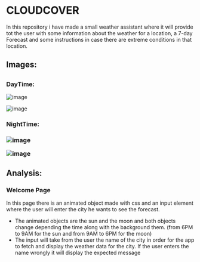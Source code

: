 <h1>CLOUDCOVER</h1>

<p>
In this repository i have made a small weather assistant where it will provide tot the user 
with some information about the weather for a location, a 7-day Forecast and some instructions in case there are 
extreme conditions in that location.
</p>

<h2>Images:<h2>
 
 <h3>DayTime:</h3>
 
  ![image](https://github.com/user-attachments/assets/a29922e9-5581-4e82-a02c-bf150736fd89)



  ![image](https://github.com/user-attachments/assets/e962cf02-dc87-4db6-a09a-11c74e4551b8)



 <h3>NightTime:<h3>
  
 ![image](https://github.com/user-attachments/assets/79cac112-5878-4d8c-bb67-f5984d53f12e)


 
 ![image](https://github.com/user-attachments/assets/e7437e1c-d5ee-4a09-9fe2-deb9e47e32e2)


<h2>Analysis:</h2>
<h3>Welcome Page</h3>
   <p>
    In this page there is an animated object made with css and an input element where the user will enter the city he wants to see the forecast.
   </p>
   <ul>
     <li>The animated objects are the sun and the moon and both objects change depending the time along with the background them. (from 6PM to 9AM for the sun and from 9AM to 6PM for the moon)</li>
     <li>The input will take from the user the name of the city in order for the app to fetch and display the weather data for the city. If the user enters the name wrongly it will display the expected message</li>
   </ul>
